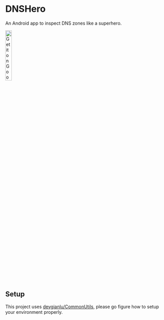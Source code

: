 # DNSHero
An Android app to inspect DNS zones like a superhero.

<a href='https://play.google.com/store/apps/details?id=com.gianlu.dnshero&pcampaignid=MKT-Other-global-all-co-prtnr-py-PartBadge-Mar2515-1'><img alt='Get it on Google Play' src='https://play.google.com/intl/en_us/badges/images/generic/en_badge_web_generic.png' width='20%'/></a>

## Setup
This project uses [devgianlu/CommonUtils](https://github.com/devgianlu/CommonUtils), please go figure how to setup your environment properly.
